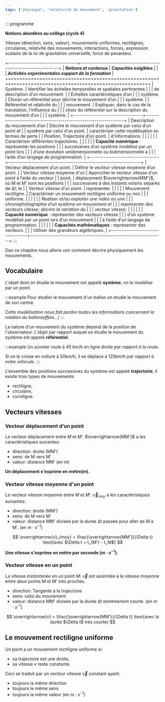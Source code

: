 ```yaml
---
tags: ["physique", 'relativité du mouvement', 'gravitation']
---
```


::: programme

**Notions abordées au collège (cycle 4)**

Vitesse (direction, sens, valeur), mouvements uniformes, rectilignes, circulaires, relativité des
mouvements, interactions, forces, expression scalaire de la loi de gravitation universelle,
force de pesanteur.

+-----------------------------------+-------------------------------------------------------------------+
|      **Notions et contenus**      |                      **Capacités exigibles**                      |
|                                   |      **_Activités expérimentales support de la formation_**       |
+===================================+===================================================================+
| Système.                          | Identifier les échelles temporelles et spatiales pertinentes      |
|                                   | de description d’un mouvement.                                    |
| Échelles caractéristiques d’un    |                                                                   |
| système.                          | Choisir un référentiel pour décrire le mouvement d’un             |
|                                   | système.                                                          |
| Référentiel et relativité du      |                                                                   |
| mouvement.                        | Expliquer, dans le cas de la translation, l’influence du          |
|                                   | choix du référentiel sur la description du mouvement d’un         |
|                                   | système.                                                          |
+-----------------------------------+-------------------------------------------------------------------+
| Description du mouvement d’un     | Décrire le mouvement d’un système par celui d’un point et         |
| système par celui d’un point.     | caractériser cette modélisation en termes de perte                |
| Position. Trajectoire d’un point. | d’informations.                                                   |
|                                   |                                                                   |
|                                   | Caractériser différentes trajectoires.                            |
|                                   |                                                                   |
|                                   | **Capacité numérique** : représenter les positions                |
|                                   | successives d’un système modélisé par un point lors               |
|                                   | d’une évolution unidimensionnelle ou bidimensionnelle à           |
|                                   | l’aide d’un langage de programmation.                             |
+-----------------------------------+-------------------------------------------------------------------+
| Vecteur déplacement d’un point.   | Définir le vecteur vitesse moyenne d’un point.                    |
| Vecteur vitesse moyenne d'un      | Approcher le vecteur vitesse d'un point à l’aide du vecteur       |
| point.                            | déplacement $\overrightarrow{MM'}$, où M et M’ sont les positions |
|                                   | successives à des instants voisins séparés de Δt; le              |
| Vecteur vitesse d’un point.       | représenter.                                                      |
|                                   |                                                                   |
| Mouvement rectiligne.             | Caractériser un mouvement rectiligne uniforme ou non              |
|                                   | uniforme.                                                         |
|                                   |                                                                   |
|                                   | _Réaliser et/ou exploiter une vidéo ou une_                       |
|                                   | _chronophotographie d’un système en mouvement et_                 |
|                                   | _représenter des vecteurs vitesse; décrire la variation du_       |
|                                   | _vecteur vitesse._                                                |
|                                   |                                                                   |
|                                   | **Capacité numérique** : représenter des vecteurs vitesse         |
|                                   | d’un système modélisé par un point lors d’un mouvement            |
|                                   | à l’aide d’un langage de programmation.                           |
|                                   |                                                                   |
|                                   | **Capacités mathématiques** : représenter des vecteurs.           |
|                                   | Utiliser des grandeurs algébriques.                               |
+-----------------------------------+-------------------------------------------------------------------+
:::

Dan ce chapitre nous allons voir comment décrire physiquement les mouvements.

## Vocabulaire

L'objet dont on étudie le mouvement est appelé **système**, on le _modélise_ par un point.

:::example
Pour étudier le mouvement d'un ballon on étudie le mouvement de son centre.

_Cette modélisation nous fait perdre toutes les informations concernant la rotation du
ballon(effets...)_
:::

La nature d'un mouvement du système dépend de la position de l'observateur. L'objet par rapport
auquel on étudie le mouvement du système est appelé **référentiel**.

:::example
Un scooter roule à 45 km/h en ligne droite *par rapport à la route*.

Si on le croise en voiture à 50km/h, il se déplace à 125km/h *par rapport à notre véhicule*.
:::


L'ensemble des positions successives du système est appelé **trajectoire**, il existe trois
types de mouvements:

- rectiligne,
- circulaire,
- curviligne.


## Vecteurs vitesses

<!-- TODO: illustration 

AVOIR GEOGEBRA  -->

### Vecteur déplacement d’un point

Le vecteur déplacement entre $M$ et $M'$: $\overrightarrow{MM'}$ a les
caractéristiques suivantes:

- direction: droite (MM')
- sens: de M vers M'
- valeur: distance MM' (en m)

**Un déplacement s'exprime en mètre$(m)$.**

### Vecteur vitesse moyenne d'un point

Le vecteur vitesse moyenne entre $M$ et $M'$: $\overrightarrow{v}_{moy}$ a les caractéristiques
suivantes:

- direction: droite (MM')
- sens: de M vers M'
- valeur: distance MM' divisée par la durée Δt passée pour aller de M à M'. (en $m \cdot s^{-1}$)

$$
\overrightarrow{v}_{moy} = \frac{\overrightarrow{MM'}}{\Delta t} \text{avec $\Delta t = t_{M'} - t_M$}
$$

**Une vitesse s'exprime en mètre par seconde $(m \cdot s^{-1})$.**

### Vecteur vitesse en un point

La vitesse *instantanée* en un point $M$: $\overrightarrow{v}$ est assimilée à la vitesse moyenne
entre deux points M et M' très proches. 

- direction: Tangente à la trajectoire
- sens: celui du mouvement
- valeur: distance MM' divisée par la durée Δt extrémenent courte. (en $m \cdot s^{-1}$)

$$
\overrightarrow{v} = \frac{\overrightarrow{MM'}}{\Delta t} \text{avec la durée $\Delta t$ très courte}
$$

## Le mouvement rectiligne uniforme

Un point a un mouvement rectiligne uniforme si:

- sa trajectoire est une droite,
- sa vitesse $v$ reste constante.

Ceci se traduit par un vecteur vitesse $\overrightarrow{v}$ constant ayant:

- toujours la même direction
- toujours le même sens
- toujours la même valeur (en $m \cdot s^{-1}$)


<!--

## La gravitation

### Lien entre poids et masse

À la surface d'un astre, le poids d'un objet est **proportionnel** à sa masse :

$$
P=mg
$$

**Notations**
- $P$: poids de l'objet en Newton($N$)
- $m$: masse de l'objet en kilogramme($kg$)
- $g$: intensité de la pesanteur en Newton par kilogramme($N/kg$)

::: examples
- Sur la Terre : $g_{Terre}$
- Sur la Lune : $g_{Lune}$
:::

::: {.plus titre="Différence entre masse et poids"}
- le **poids est une force** qui dépend du l'endroit ou l'on se trouve, il se mesure en Newton avec un dynamomètre.
- la **masse** est liée à la quantité de matière contenue dans un objet, elle ne dépend pas du lieu ou l'on se trouve. Elle se mesure en kilogramme avec un balance.
:::

### L'interaction gravitationnelle

Après la découverte par Copernic que les planètes tournent autour du Soleil au début du XVI^e^
siècle.

<p><a href="https://commons.wikimedia.org/wiki/File:CopernicSystem.png#/media/File:CopernicSystem.png"><img class="center" src="https://upload.wikimedia.org/wikipedia/commons/9/9a/CopernicSystem.png" alt="CopernicSystem.png"></a><br>Domaine public, <a href="https://commons.wikimedia.org/w/index.php?curid=232287">Lien</a></p>

<https://phet.colorado.edu/sims/html/gravity-and-orbits/latest/gravity-and-orbits_fr.html>

Newton propose en 1687, une explication de ce phénomène connu aujourd'hui sous le nom de la théorie
de la **gravitation universelle**.

Les corps s'attirent mutuellement. La gravitation augmente avec la masse des corps et diminue
rapidement avec la distance.

$$
Fg=\mathscr{G}\frac{m_A m_B}{d^2}
$$

::: {.appli title="Calculer des forces gravitationnelles"}
- calculer la force d'attraction entre vous et votre voisin situé à 1 m.
- calculer la force d'attraction entre vous et la Terre dont la masse est m~T~ =5,97×10^24^ kg et
  le rayon est 6380 km.
:::

### Calcul de l'intensité de la pesanteur

L'intensité de la pesanteur d'un astre notée g~A~ mesure la valeur de la force d'attraction
gravitationnelle exercée par l'astre sur un objet de 1 kg situé à sa surface.

Pour un astre quelconque :

$$
g_{astre}=\mathscr{G} \frac{m_{astre}}{R_{astre}^2}
$$

**Notations:**
- $g_{astre}$: intensité de la pesanteur de l'astre en Newton par kilogramme($N/kg$)
- $m_{astre}$: masse de l'astre en kilogramme($kg$)
- $R_{astre}$: rayon de l'astre en mètre($m$)

+-------+------------+------------+---------------------------+
| Astre | Masse (kg) | Rayon (km) | Intensité de la pesanteur |
|       |            |            |                           |
|       |            |            | (N/kg)                    |
+-------+------------+------------+---------------------------+
| Terre | 6,0×10^24^ | 6,4×10^3^  |                           |
+-------+------------+------------+---------------------------+
| Lune  | 7,3×10^22^ | 1,7×10^3^  |                           |
+-------+------------+------------+---------------------------+
| Mars  | 6,4×10^23^ | 3,4×10^3^  |                           |
+-------+------------+------------+---------------------------+

## Caractéristiques du mouvement

Un mouvement dans un référentiel donné peut être décrit par **sa trajectoire** et l'évolution de
**sa vitesse.**

[]{.image}

####

![](../../images/7-Mouvements dans
lUnivers/Pictures/1000020100000567000001C5A3CF012509045F8A.png){width="18.2cm" height="5.96cm"}
-->